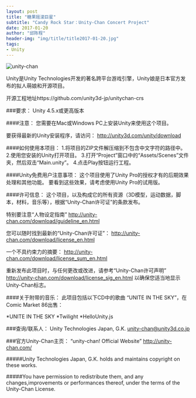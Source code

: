 ```yaml
---
layout: post
title: "糖果摇滚巨星"
subtitle: "Candy Rock Star：Unity-Chan Concert Project"
date: 2017-01-20
author: "邱陈程"
header-img: "img/title/title2017-01-20.jpg"
tags:
- Unity
---
```



![unity-chan](http://qq1012803704.github.io/img/inpost/2017-01-20post01.jpg)

Unity是Unity Technologies开发的著名跨平台游戏引擎，Unity娘是日本官方发布的拟人萌娘和开源项目。

开源工程地址https://github.com/unity3d-jp/unitychan-crs

###要求：
Unity 4.5.x或更高版本

####注意：
您需要在Mac或Windows PC上安装Unity来使用这个项目。

要获得最新的Unity安装程序，请访问：
http://unity3d.com/unity/download

####如何使用本项目：
1.将项目的ZIP文件解压缩到不包含中文字符的路径中。
2.使用您安装的Unity打开项目。
3.打开“Project”窗口中的“Assets/Scenes”文件夹，然后双击“Main.unity”。
4.点击Play按钮运行工程。

####Unity免费用户注意事项：
这个项目使用了Unity Pro的授权才有的后期效果处理和其他功能。
要看到这些效果，请考虑使用Unity Pro的试用版。

####许可信息：
这个项目，以及构成它的所有资源（3D模型，运动数据，脚本，材料，音乐等），根据“Unity-Chan许可证”的条款发布。

特别要注意“人物设定指南”
http://unity-chan.com/download/guideline_en.html

您可以随时找到最新的“Unity-Chan许可证”：
http://unity-chan.com/download/license_en.html

一个不具约束力的摘要：
http://unity-chan.com/download/license_sum_en.html

重新发布此项目时，与任何更改或改进，请参考“Unity-Chan许可声明”
http://unity-chan.com/download/license_sig_en.html
以确保您适当地显示Unity-Chan标志。

####关于附带的音乐：
此项目包括以下CD中的歌曲
“UNITE IN THE SKY”，在Comic Market 86出售：

*UNITE IN THE SKY
*Twilight
*HelloUnity.js

###查询/联系人：
Unity Technologies Japan, G.K.
unity-chan@unity3d.co.jp

###官方Unity-Chan主页：
“unity-chan! Official Website”
http://unity-chan.com/

#####Unity Technologies Japan, G.K. holds and maintains copyright on these works. 

#####You have permission to redistribute them, and any changes,improvements or performances thereof, under the terms of the Unity-Chan License.